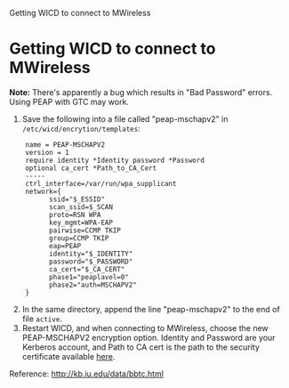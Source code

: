 Getting WICD to connect to MWireless
# Getting WICD to connect to MWireless


**Note:** There's apparently a bug which results in "Bad Password" errors. Using PEAP with GTC may work.

1.  Save the following into a file called "peap-mschapv2" in `/etc/wicd/encrytion/templates`:

```
    name = PEAP-MSCHAPV2
    version = 1
    require identity *Identity password *Password
    optional ca_cert *Path_to_CA_Cert
    -----
    ctrl_interface=/var/run/wpa_supplicant
    network={
          ssid="$_ESSID"
          scan_ssid=$_SCAN
          proto=RSN WPA
          key_mgmt=WPA-EAP
          pairwise=CCMP TKIP
          group=CCMP TKIP
          eap=PEAP
          identity="$_IDENTITY"
          password="$_PASSWORD"
          ca_cert="$_CA_CERT"
          phase1="peaplavel=0"
          phase2="auth=MSCHAPV2"
    }
```

2.  In the same directory, append the line "peap-mschapv2" to the end of file `active`.
3.  Restart WICD, and when connecting to MWireless, choose the new PEAP-MSCHAPV2 encryption option. Identity and Password are your Kerberos account,
    and Path to CA cert is the path to the security certificate available [here](http://www.itcom.itd.umich.edu/wireless/connect/linux.php).

Reference: <http://kb.iu.edu/data/bbtc.html>
